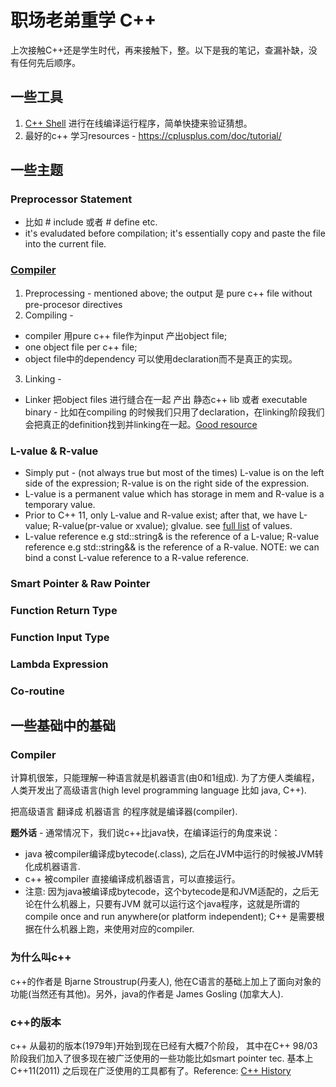 # 职场老弟重学 C++
上次接触C++还是学生时代，再来接触下，整。以下是我的笔记，查漏补缺，没有任何先后顺序。

## 一些工具
1. [C++ Shell](https://cpp.sh/) 进行在线编译运行程序，简单快捷来验证猜想。
2. 最好的c++ 学习resources -  https://cplusplus.com/doc/tutorial/

## 一些主题
### Preprocessor Statement 
* 比如 # include 或者 # define etc. 
* it's evaludated before compilation; it's essentially copy and paste the file into the current file.
### [Compiler](https://stackoverflow.com/questions/6264249/how-does-the-compilation-linking-process-work#) 
1. Preprocessing - mentioned above; the output 是 pure c++ file without pre-procesor directives
2. Compiling - 
  * compiler 用pure c++ file作为input 产出object file; 
  * one object file per c++ file;  
  * object file中的dependency 可以使用declaration而不是真正的实现。
3. Linking - 
  * Linker 把object files 进行缝合在一起 产出 静态c++ lib 或者 executable binary - 比如在compiling 的时候我们只用了declaration，在linking阶段我们会把真正的definition找到并linking在一起。[Good resource](https://stackoverflow.com/questions/3368121/how-does-a-c-c-compiler-find-the-definitions-of-prototypes-in-header-files)
### L-value & R-value 
* Simply put - (not always true but most of the times) L-value is on the left side of the expression; R-value is on the right side of the expression.
* L-value is a permanent value which has storage in mem and R-value is a temporary value.
* Prior to C++ 11, only L-value and R-value exist; after that, we have L-value; R-value(pr-value or xvalue); glvalue. see [full list](https://en.cppreference.com/w/cpp/language/value_category) of values.
* L-value reference e.g std::string& is the reference of a L-value; R-value reference e.g std::string&& is the reference of a R-value. NOTE: we can bind a const L-value reference to a R-value reference. 
### Smart Pointer & Raw Pointer 
### Function Return Type
### Function Input Type 
### Lambda Expression
### Co-routine 


## 一些基础中的基础
### Compiler
计算机很笨，只能理解一种语言就是机器语言(由0和1组成). 为了方便人类编程，人类开发出了高级语言(high level programming language 比如 java, C++). 

把高级语言 翻译成 机器语言 的程序就是编译器(compiler).

**题外话** - 通常情况下，我们说c++比java快，在编译运行的角度来说： 
* java 被compiler编译成bytecode(.class), 之后在JVM中运行的时候被JVM转化成机器语言.
* c++ 被compiler 直接编译成机器语言，可以直接运行。
* 注意: 因为java被编译成bytecode，这个bytecode是和JVM适配的，之后无论在什么机器上，只要有JVM 就可以运行这个java程序，这就是所谓的compile once and run anywhere(or platform independent); C++ 是需要根据在什么机器上跑，来使用对应的compiler.

### 为什么叫c++
c++的作者是 Bjarne Stroustrup(丹麦人), 他在C语言的基础上加上了面向对象的功能(当然还有其他)。另外，java的作者是 James Gosling (加拿大人).

### c++的版本
c++ 从最初的版本(1979年)开始到现在已经有大概7个阶段， 其中在C++ 98/03阶段我们加入了很多现在被广泛使用的一些功能比如smart pointer tec. 基本上C++11(2011) 之后现在广泛使用的工具都有了。Reference: [C++ History](https://en.cppreference.com/w/cpp/language/history)
